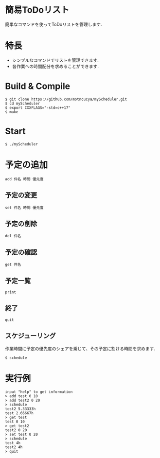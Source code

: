 # 簡易ToDoリスト
簡単なコマンドを使ってToDoリストを管理します.
# 特長
 - シンプルなコマンドでリストを管理できます.  
 - 各作業への時間配分を求めることができます.
# Build & Compile
```
$ git clone https://github.com/motncucya/myScheduler.git
$ cd myScheduler
$ export CXXFLAGS="-std=c++17"
$ make
```
# Start
```
$ ./myScheduler
```
# 予定の追加
```
add 件名 時間 優先度
```
## 予定の変更
```
set 件名 時間 優先度
```
## 予定の削除
```
del 件名
```
## 予定の確認
```
get 件名
```
## 予定一覧
```
print
```
## 終了
```
quit
```
## スケジューリング 
作業時間に予定の優先度のシェアを乗じて、その予定に割ける時間を求めます.
```
$ schedule
```

# 実行例
```
input "help" to get information
> add test 0 10
> add test2 0 20
> schedule
test2 5.33333h
test 2.66667h
> get test
test 0 10
> get test2
test2 0 20
> set test 0 20
> schedule
test 4h
test2 4h
> quit
```
